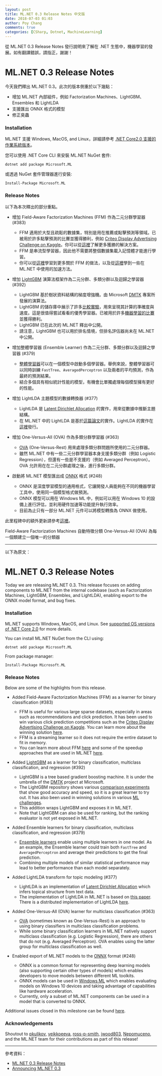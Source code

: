 ```yaml
---
layout: post
title: ML.NET 0.3 Release Notes 中文版
date: 2018-07-03 01:03
author: Poy Chang
comments: true
categories: [CSharp, Dotnet, MachineLearning]
---
```

從 ML.NET 0.3 Release Notes 發行說明來了解在 .NET 生態中，機器學習的發展。如有翻譯錯誤，請指正，謝謝！

# ML.NET 0.3 Release Notes

今天我們釋出 ML.NET 0.3。此次的版本側重於以下幾點：

* 增加 ML.NET 內部組件，例如 Factorization Machines、LightGBM、Ensembles 和 LightLDA
* 支援匯出 ONNX 格式的模型
* 修正臭蟲

### Installation

ML.NET 支援 Windows, MacOS, and Linux，詳細請參考 [.NET Core2.0 支援的作業系統版本](https://github.com/dotnet/core/blob/master/release-notes/2.0/2.0-supported-os.md)。

您可以使用 .NET Core CLI 來安裝 ML.NET NuGet 套件:
```
dotnet add package Microsoft.ML
```

或透過 NuGet 套件管理器進行安裝:
```
Install-Package Microsoft.ML
```

### Release Notes

以下為本次釋出的部分重點。

* 增加 Field-Aware Factorization Machines (FFM) 作為二元分群學習器 (#383)

    * FFM 適用於大型且疏鬆的數據集，特別是用在推薦或點擊預測等領域。已被用於許多點擊預測的比賽並獲得勝利，例如 [Criteo Display Advertising Challenge on Kaggle](https://www.kaggle.com/c/criteo-display-ad-challenge)。你可以從[這裡](https://www.csie.ntu.edu.tw/~r01922136/kaggle-2014-criteo.pdf)了解更多獲勝的解決方案。
    * FFM 是串流型學習器，因此他不需要將整個數據集載入記憶體才能進行學習。
    * 你可以從[這裡](http://www.csie.ntu.edu.tw/~cjlin/papers/ffm.pdf)學習到更多關於 FFM 的做法，以及從[這裡](https://github.com/wschin/fast-ffm/blob/master/fast-ffm.pdf)學到一些在 ML.NET 中使用的加速方法。

* 增加 [LightGBM](https://github.com/Microsoft/LightGBM) 演算法框架作為二元分群、多類分群以及迴歸之學習器 (#392)

    * LightGBM 基於樹狀資料結構的梯度增強機。由 Microsoft [DMTK](http://github.com/microsoft/dmtk) 專案所發展的演算法。
    * LightGBM 的儲存庫中展示了許多[比較實驗](https://github.com/Microsoft/LightGBM/blob/6488f319f243f7ff679a8e388a33e758c5802303/docs/Experiments.rst#comparison-experiment)，用來呈現其計算的準確度與速度。這是很值得嘗試看看的優秀學習器。已被用於許多[機器學習的比賽](https://github.com/Microsoft/LightGBM/blob/a6e878e2fc6e7f545921cbe337cc511fbd1f500d/examples/README.md)並獲得勝利。
    * LightGBM 已在此次的 ML.NET 釋出中公開。
    * 請注意，LightGBM 也可以用於排名情境，但排名評估器尚未在 ML.NET 中公開。

* 增加整體學習器 (Ensemble Learner) 作為二元分群、多類分群以及迴歸之學習器 (#379)

    * [整體學習器](https://en.wikipedia.org/wiki/Ensemble_learning)可以在一個模型中啟動多個學習器。舉例來說，整體學習器可以同時訓練 `FastTree`、`AveragedPerceptron` 以及兩者的平均預測，作為最終的預測結果。
    * 結合多個具有相似統計性能的模型，有機會比單獨處理每個模型擁有更好的性能。

* 增加 LightLDA 主題模型的數據轉換器 (#377)

    * LightLDA 是 [Latent Dirichlet Allocation](https://en.wikipedia.org/wiki/Latent_Dirichlet_allocation) 的實作，用來從數據中推斷主題結構。
    * 在 ML.NET 中的 LightLDA 是基於[這篇論文](https://arxiv.org/abs/1412.1576)的實作。LightLDA 的實作在[這裡](https://github.com/Microsoft/lightlda)發行。

* 增加 One-Versus-All (OVA) 作為多類分群學習器 (#363)

    * [OVA](https://en.wikipedia.org/wiki/Multiclass_classification#One-vs.-rest) (One-Versus-Rest) 用來處理多類分群問題所使用的二元分群器。
    * 雖然 ML.NET 中有一些二元分群學習器本身支援多類分群（例如 Logistic Regression），但還有一些是不支援的（例如 Averaged Perceptron）。OVA 允許用在在二元分群處理之後，進行多類分群。

* 啟動將 ML.NET 模型匯出成 [ONNX](https://onnx.ai/) 格式 (#248)

    * ONNX 是深度學習模型的通用格式，它讓開發人員能夠在不同的機器學習工具中，使用同一個模型格式做預測。
    * ONNX 模型可以用在 Windows ML 中，例如可以用在 Windows 10 的設備上進行評估，並利用硬件加速等功能提升執行效率。
    * 目前為止只有一部分 ML.NET 元件可以將模型轉換為 ONNX 做使用。

此里程碑中的額外更新請參考[這裡](https://github.com/dotnet/machinelearning/milestone/2?closed=1)。

Field-Aware Factorization Machines 自動特徵分類
One-Versus-All (OVA) 為每一個類建立一個唯一的分類器


----------

以下為原文：

# ML.NET 0.3 Release Notes

Today we are releasing ML.NET 0.3. This release focuses on adding components
to ML.NET from the internal codebase (such as Factorization Machines,
LightGBM, Ensembles, and LightLDA), enabling export to the ONNX model format,
and bug fixes.

### Installation

ML.NET supports Windows, MacOS, and Linux. See [supported OS versions of .NET
Core
2.0](https://github.com/dotnet/core/blob/master/release-notes/2.0/2.0-supported-os.md)
for more details.

You can install ML.NET NuGet from the CLI using:
```
dotnet add package Microsoft.ML
```

From package manager:
```
Install-Package Microsoft.ML
```

### Release Notes

Below are some of the highlights from this release.

* Added Field-Aware Factorization Machines (FFM) as a learner for binary
  classification (#383)

    * FFM is useful for various large sparse datasets, especially in areas
      such as recommendations and click prediction. It has been used to win
      various click prediction competitions such as the [Criteo Display
      Advertising Challenge on
      Kaggle](https://www.kaggle.com/c/criteo-display-ad-challenge). You can
      learn more about the winning solution
      [here](https://www.csie.ntu.edu.tw/~r01922136/kaggle-2014-criteo.pdf).
    * FFM is a streaming learner so it does not require the entire dataset to
      fit in memory.
    * You can learn more about FFM
      [here](http://www.csie.ntu.edu.tw/~cjlin/papers/ffm.pdf) and some of the
      speedup approaches that are used in ML.NET
      [here](https://github.com/wschin/fast-ffm/blob/master/fast-ffm.pdf).

* Added [LightGBM](https://github.com/Microsoft/LightGBM) as a learner for
  binary classification, multiclass classification, and regression (#392)

    * LightGBM is a tree based gradient boosting machine. It is under the
      umbrella of the [DMTK](http://github.com/microsoft/dmtk) project at
      Microsoft.
    * The LightGBM repository shows various [comparison
      experiments](https://github.com/Microsoft/LightGBM/blob/6488f319f243f7ff679a8e388a33e758c5802303/docs/Experiments.rst#comparison-experiment)
      that show good accuracy and speed, so it is a great learner to try out.
      It has also been used in winning solutions in various [ML
      challenges](https://github.com/Microsoft/LightGBM/blob/a6e878e2fc6e7f545921cbe337cc511fbd1f500d/examples/README.md).
    * This addition wraps LightGBM and exposes it in ML.NET.
    * Note that LightGBM can also be used for ranking, but the ranking
      evaluator is not yet exposed in ML.NET.

* Added Ensemble learners for binary classification, multiclass
  classification, and regression (#379)

    * [Ensemble learners](https://en.wikipedia.org/wiki/Ensemble_learning)
      enable using multiple learners in one model. As an example, the Ensemble
      learner could train both `FastTree` and `AveragedPerceptron` and average
      their predictions to get the final prediction. 
    * Combining multiple models of similar statistical performance may lead to
      better performance than each model separately.

* Added LightLDA transform for topic modeling (#377)

    * LightLDA is an implementation of [Latent Dirichlet
      Allocation](https://en.wikipedia.org/wiki/Latent_Dirichlet_allocation)
      which infers topical structure from text data. 
    * The implementation of LightLDA in ML.NET is based on [this
      paper](https://arxiv.org/abs/1412.1576). There is a distributed
      implementation of LightLDA
      [here](https://github.com/Microsoft/lightlda).

* Added One-Versus-All (OVA) learner for multiclass classification (#363)

    * [OVA](https://en.wikipedia.org/wiki/Multiclass_classification#One-vs.-rest)
      (sometimes known as One-Versus-Rest) is an approach to using binary
      classifiers in multiclass classification problems. 
    * While some binary classification learners in ML.NET natively support
      multiclass classification (e.g. Logistic Regression), there are others
      that do not (e.g. Averaged Perceptron). OVA enables using the latter
      group for multiclass classification as well.

* Enabled export of ML.NET models to the [ONNX](https://onnx.ai/) format
  (#248)

    * ONNX is a common format for representing deep learning models (also
      supporting certain other types of models) which enables developers to
      move models between different ML toolkits.
    * ONNX models can be used in [Windows
      ML](https://docs.microsoft.com/en-us/windows/uwp/machine-learning/overview)
      which enables evaluating models on Windows 10 devices and taking
      advantage of capabilities like hardware acceleration.
    * Currently, only a subset of ML.NET components can be used in a model
      that is converted to ONNX. 

Additional issues closed in this milestone can be found
[here](https://github.com/dotnet/machinelearning/milestone/2?closed=1).

### Acknowledgements

Shoutout to [pkulikov](https://github.com/pkulikov),
[veikkoeeva](https://github.com/veikkoeeva),
[ross-p-smith](https://github.com/ross-p-smith),
[jwood803](https://github.com/jwood803),
[Nepomuceno](https://github.com/Nepomuceno), and the ML.NET team for their
contributions as part of this release! 

----------

參考資料：

* [ML.NET 0.3 Release Notes](https://github.com/dotnet/machinelearning/blob/master/docs/release-notes/0.3/release-0.3.md)
* [Announcing ML.NET 0.3](https://blogs.msdn.microsoft.com/dotnet/2018/07/09/announcing-ml-net-0-3/)
